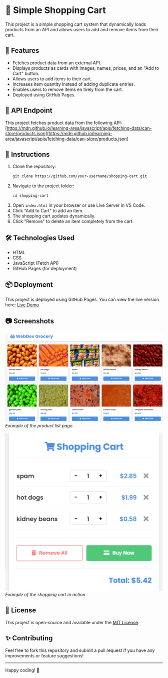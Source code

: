 # 🛒 Simple Shopping Cart

This project is a simple shopping cart system that dynamically loads products from an API and allows users to add and remove items from their cart.

## 🚀 Features

- Fetches product data from an external API.
- Displays products as cards with images, names, prices, and an "Add to Cart" button.
- Allows users to add items to their cart.
- Increases item quantity instead of adding duplicate entries.
- Enables users to remove items en   tirely from the cart.
- Deployed using GitHub Pages.

## 🔗 API Endpoint

This project fetches product data from the following API:
[https://mdn.github.io/learning-area/javascript/apis/fetching-data/can-store/products.json](https://mdn.github.io/learning-area/javascript/apis/fetching-data/can-store/products.json)

## 📜 Instructions

1. Clone the repository:
   ```sh
   git clone https://github.com/your-username/shopping-cart.git
   ```
2. Navigate to the project folder:
   ```sh
   cd shopping-cart
   ```
3. Open `index.html` in your browser or use Live Server in VS Code.
4. Click "Add to Cart" to add an item.
5. The shopping cart updates dynamically.
6. Click "Remove" to delete an item completely from the cart.

## 🛠 Technologies Used

- HTML
- CSS
- JavaScript (Fetch API)
- GitHub Pages (for deployment)

## 📦 Deployment

This project is deployed using GitHub Pages. You can view the live version here:
[Live Demo](https://your-username.github.io/shopping-cart/)

## 📷 Screenshots

![Product List](./images/screenshots/product-list.png)
*Example of the product list page.*

![Shopping Cart](./images//screenshots/shopping-cart.png)
*Example of the shopping cart in action.*

## 📜 License

This project is open-source and available under the [MIT License](LICENSE).

## ✨ Contributing

Feel free to fork this repository and submit a pull request if you have any improvements or feature suggestions!

---

Happy coding! 🎉
